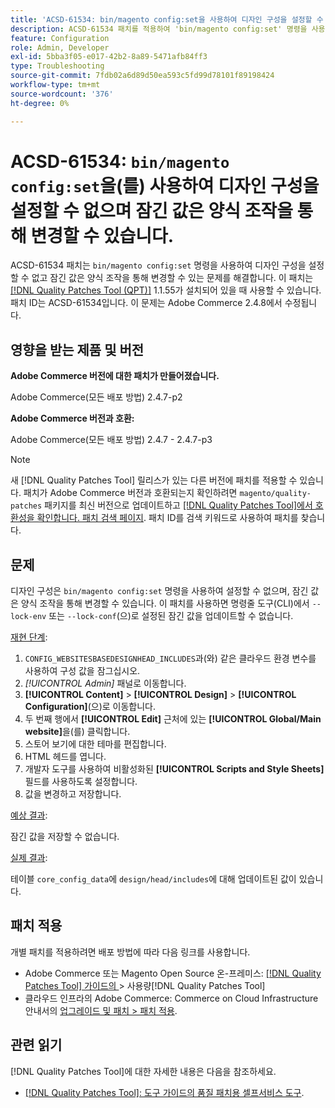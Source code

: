 ```yaml
---
title: 'ACSD-61534: bin/magento config:set을 사용하여 디자인 구성을 설정할 수 없으며 잠긴 값은 양식 조작을 통해 변경할 수 있습니다'
description: ACSD-61534 패치를 적용하여 'bin/magento config:set' 명령을 사용하여 디자인 구성을 설정할 수 없고 양식 조작을 통해 잠긴 값을 변경할 수 있는 Adobe Commerce 문제를 해결합니다.
feature: Configuration
role: Admin, Developer
exl-id: 5bba3f05-e017-42b2-8a89-5471afb84ff3
type: Troubleshooting
source-git-commit: 7fdb02a6d89d50ea593c5fd99d78101f89198424
workflow-type: tm+mt
source-wordcount: '376'
ht-degree: 0%

---
```


# ACSD-61534: `bin/magento config:set`을(를) 사용하여 디자인 구성을 설정할 수 없으며 잠긴 값은 양식 조작을 통해 변경할 수 있습니다.

ACSD-61534 패치는 `bin/magento config:set` 명령을 사용하여 디자인 구성을 설정할 수 없고 잠긴 값은 양식 조작을 통해 변경할 수 있는 문제를 해결합니다. 이 패치는 [[!DNL Quality Patches Tool (QPT)]](/help/tools/quality-patches-tool/quality-patches-tool-to-self-serve-quality-patches.md) 1.1.55가 설치되어 있을 때 사용할 수 있습니다. 패치 ID는 ACSD-61534입니다. 이 문제는 Adobe Commerce 2.4.8에서 수정됩니다.

## 영향을 받는 제품 및 버전

**Adobe Commerce 버전에 대한 패치가 만들어졌습니다.**

Adobe Commerce(모든 배포 방법) 2.4.7-p2

**Adobe Commerce 버전과 호환:**

Adobe Commerce(모든 배포 방법) 2.4.7 - 2.4.7-p3

>[!NOTE]
>
>새 [!DNL Quality Patches Tool] 릴리스가 있는 다른 버전에 패치를 적용할 수 있습니다. 패치가 Adobe Commerce 버전과 호환되는지 확인하려면 `magento/quality-patches` 패키지를 최신 버전으로 업데이트하고 [[!DNL Quality Patches Tool]에서 호환성을 확인합니다. 패치 검색 페이지](https://experienceleague.adobe.com/tools/commerce-quality-patches/index.html?lang=ko). 패치 ID를 검색 키워드로 사용하여 패치를 찾습니다.

## 문제

디자인 구성은 `bin/magento config:set` 명령을 사용하여 설정할 수 없으며, 잠긴 값은 양식 조작을 통해 변경할 수 있습니다. 이 패치를 사용하면 명령줄 도구(CLI)에서 `--lock-env` 또는 `--lock-conf`(으)로 설정된 잠긴 값을 업데이트할 수 없습니다.

<u>재현 단계</u>:

1. `CONFIG_WEBSITESBASEDESIGNHEAD_INCLUDES`과(와) 같은 클라우드 환경 변수를 사용하여 구성 값을 잠그십시오.
1. *[!UICONTROL Admin]* 패널로 이동합니다.
1. **[!UICONTROL Content]** > **[!UICONTROL Design]** > **[!UICONTROL Configuration]**(으)로 이동합니다.
1. 두 번째 행에서 **[!UICONTROL Edit]** 근처에 있는 **[!UICONTROL Global/Main website]**&#x200B;을(를) 클릭합니다.
1. 스토어 보기에 대한 테마를 편집합니다.
1. HTML 헤드를 엽니다.
1. 개발자 도구를 사용하여 비활성화된 **[!UICONTROL Scripts and Style Sheets]** 필드를 사용하도록 설정합니다.
1. 값을 변경하고 저장합니다.

<u>예상 결과</u>:

잠긴 값을 저장할 수 없습니다.

<u>실제 결과</u>:

테이블 `core_config_data`에 `design/head/includes`에 대해 업데이트된 값이 있습니다.

## 패치 적용

개별 패치를 적용하려면 배포 방법에 따라 다음 링크를 사용합니다.

* Adobe Commerce 또는 Magento Open Source 온-프레미스: [[!DNL Quality Patches Tool]  가이드의 ](/help/tools/quality-patches-tool/usage.md)> 사용량[!DNL Quality Patches Tool]
* 클라우드 인프라의 Adobe Commerce: Commerce on Cloud Infrastructure 안내서의 [업그레이드 및 패치 > 패치 적용](https://experienceleague.adobe.com/docs/commerce-cloud-service/user-guide/develop/upgrade/apply-patches.html?lang=ko).

## 관련 읽기

[!DNL Quality Patches Tool]에 대한 자세한 내용은 다음을 참조하세요.

* [[!DNL Quality Patches Tool]: 도구 가이드의 품질 패치용 셀프서비스 도구](/help/tools/quality-patches-tool/quality-patches-tool-to-self-serve-quality-patches.md).
